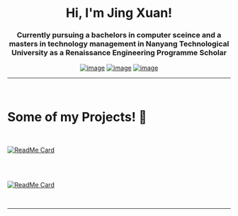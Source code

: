 <h1 align="center">Hi, I'm Jing Xuan!</h1>
<h3 align="center">Currently pursuing a bachelors in computer sceince and a masters in technology management in Nanyang Technological University as a Renaissance Engineering Programme Scholar</h3>
<div align="center">

[![image](https://img.shields.io/badge/LinkedIn-0077B5?style=for-the-badge&logo=linkedin&logoColor=white)](https://www.linkedin.com/in/jing-xuan-ong-8b59b3201/)
[![image](https://img.shields.io/badge/Gmail-D14836?style=for-the-badge&logo=gmail&logoColor=white)](mailto:ongjx16@gmail.com)
[![image](https://img.shields.io/badge/Telegram-188AD5?style=for-the-badge&logo=telegram&logoColor=white)](https://t.me/ongjx16)

  
</div>

<hr>
<Br>
<h1>Some of my Projects! 🎨</h1>
<Br>
  
[![ReadMe Card](https://github-readme-stats.vercel.app/api/pin/?username=ongjx16&repo=HeadHome)](https://github.com/ongjx16/HeadHome)

<Br>
  
<Br>
  
[![ReadMe Card](https://github-readme-stats.vercel.app/api/pin/?username=ongjx16&repo=BenchSafe)](https://github.com/ongjx16/BenchSafe)

<Br>
<hr>
